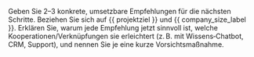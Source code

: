 Geben Sie 2–3 konkrete, umsetzbare Empfehlungen für die nächsten Schritte. 
Beziehen Sie sich auf {{ projektziel }} und {{ company_size_label }}. 
Erklären Sie, warum jede Empfehlung jetzt sinnvoll ist, welche Kooperationen/Verknüpfungen sie erleichtert
(z. B. mit Wissens‑Chatbot, CRM, Support), und nennen Sie je eine kurze Vorsichtsmaßnahme.
